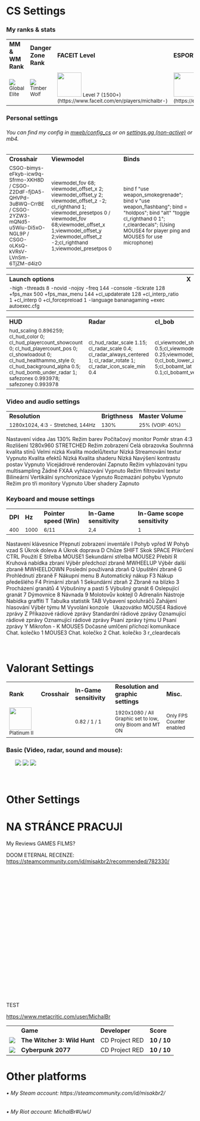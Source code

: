 <h1>CS Settings</h1>

<h3>My ranks & stats</h3>
<table>
<tr><td><b>MM & WM Rank</b></td><td><b>Danger Zone Rank</b></td><td><b>FACEIT Level</b></td><td><b>ESPORTAL Level</b></td></tr>
<tr><td><small><img src="https://totalcsgo.com/image/ranks/skillgroup18.png">Global Elite</small></td><td><small><img src="https://csgo-ranks.com/wp-content/uploads/sites/12/2020/07/danger-zone-rank-timber-wolf.png"> Timber Wolf</small></td><td><small> <img src="https://fluvi.s3.eu-central-1.amazonaws.com/3OV-XYBHhEq.png" weight="65" height="65"> Level 7 (1500+) (https://www.faceit.com/en/players/michalbr-)</small></td><td><small> <img src="https://broomingboost.net/wp-content/uploads/2021/08/esportal-boost.png" weight="65" height="65"> Elite 1 (https://esportal.com/en/profile/michalbr)</small></td></tr>
</table>

<h3>Personal settings</h3> 
<h6>You can find my config in <a href="https://github.com/TheMichalBr/mweb/tree/main/config_cs">mweb/config_cs</a> or on <a href="https://settings.gg/misakbr2">settings.gg (non-active)</a> or mb4.</h6>
<table>
<tr><td><b>Crosshair</b></td><td><b>Viewmodel</b></td><td><b>Binds</b></td></tr>
<tr><td><small>CSGO-bimys-eFkyb-icw9q-Sfrmo-XKH8D / CSGO-Z2DdF-fjDA5-QHVPd-3uBWQ-CrrBE / CSGO-2YZW3-mQNd5-u5Wiu-Di5xO-NGL9P / CSGO-oLKsQ-kVRsV-LVnSm-6TjZM-d4izO</small></td><td><small>viewmodel_fov 68; viewmodel_offset_x 2; viewmodel_offset_y 2; viewmodel_offset_z -2; cl_righthand 1; viewmodel_presetpos 0 / viewmodel_fov 68;viewmodel_offset_x 1;viewmodel_offset_y 2;viewmodel_offset_z -2;cl_righthand 1;viewmodel_presetpos 0</small></td><td><small>bind f "use weapon_smokegrenade"; bind v "use weapon_flashbang"; bind = "holdpos"; bind "alt" "toggle cl_righthand 0 1"; r_cleardecals"; (Using MOUSE4 for player ping and MOUSE5 for use microphone)</small></td></tr>
</table>
<table>
<tr><td><b>Launch options</b></td><td><b>X</b></td></tr>
<tr><td><small>-high -threads 8 -novid -nojoy -freq 144 -console -tickrate 128 +fps_max 500 +fps_max_menu 144 +cl_updaterate 128 +cl_interp_ratio 1 +cl_interp 0 +cl_forcepreload 1 -language bananagaming +exec autoexec.cfg</small></td><td><small>  </small></td></tr>
</table>
<table>
<tr><td><b>HUD</b></td><td><b>Radar</b></td><td><b>cl_bob</b></td></tr>
<tr><td><small>hud_scaling 0.896259; cl_hud_color 0; cl_hud_playercount_showcount 0; cl_hud_playercount_pos 0; cl_showloadout 0; cl_hud_healthammo_style 0; cl_hud_background_alpha 0.5; cl_hud_bomb_under_radar 1; safezonex 0.993978; safezoney 0.993978</small></td><td><small>cl_hud_radar_scale 1.15; cl_radar_scale 0.4; cl_radar_always_centered 1; cl_radar_rotate 1; cl_radar_icon_scale_min 0.4</small></td><td><small>cl_viewmodel_shift_left_amt 0.5;cl_viewmodel_shift_right_amt 0.25;viewmodel_recoil 0;cl_bob_lower_amt 5;cl_bobamt_lat 0.1;cl_bobamt_vert 0.1</small></td></tr>
</table>

<h3>Video and audio settings</h3>
<table>
<tr><td><b>Resolution</b></td><td><b>Brigthness</b></td><td><b>Master Volume</b></td></tr>
<tr><td><small>1280x1024, 4:3 - Stretched, 144Hz </small></td><td><small>130%</small></td><td><small>25% (VOIP: 40%)</small></td></tr>
</table>

Nastavení videa
Jas
130%
Režim barev
Počítačový monitor
Poměr stran
4:3
Rozlišení
1280x960 STRETCHED
Režim zobrazení
Celá obrazovka
Souhrnná kvalita stínů
Velmi nízká
Kvalita modelů/textur
Nízká
Streamování textur
Vypnuto
Kvalita efektů
Nízká
Kvalita shaderu
Nízká
Navýšení kontrastu postav
Vypnuto
Vícejádrové renderování
Zapnuto
Režim vyhlazování typu multisampling
Žádné
FXAA vyhlazování
Vypnuto
Režim filtrování textur
Bilineární
Vertikální synchronizace
Vypnuto
Rozmazání pohybu
Vypnuto
Režim pro tři monitory
Vypnuto
Uber shadery
Zapnuto

<h3>Keyboard and mouse settings</h3>
<table>
<tr><td><b>DPI</b></td><td><b>Hz</b></td><td><b>Pointer speed (Win)</b></td><td><b>In-Game sensitivity</b></td><td><b>In-Game scope sensitivity</b></td></tr>
<tr><td><small>400</small></td><td><small>1000</small></td><td><small>6/11</small></td><td><small>2,4</small></td><td><small>1</small></td></tr>
</table>

Nastavení klávesnice
Přepnutí zobrazení inventáře
I
Pohyb vpřed
W
Pohyb vzad
S
Úkrok doleva
A
Úkrok doprava
D
Chůze
SHIFT
Skok
SPACE
Přikrčení
CTRL
Použití
E
Střelba
MOUSE1
Sekundární střelba
MOUSE2
Přebití
R
Kruhová nabídka zbraní
Výběr předchozí zbraně
MWHEELUP
Výběr další zbraně
MWHEELDOWN
Poslední používaná zbraň
Q
Upuštění zbraně
G
Prohlédnutí zbraně
F
Nákupní menu
B
Automatický nákup
F3
Nákup předešlého
F4
Primární zbraň
1
Sekundární zbraň
2
Zbraně na blízko
3
Procházení granátů
4
Výbušniny a pasti
5
Výbušný granát
6
Oslepující granát
7
Dýmovnice
8
Návnada
9
Molotovův koktejl
0
Adrenalin
Nástroje
Nabídka graffiti
T
Tabulka statistik
TAB
Vybavení spoluhráčů
Zahájení hlasování
Výběr týmu
M
Vyvolání konzole`
`
Ukazovátko
MOUSE4
Rádiové zprávy
Z
Příkazové rádiové zprávy
Standardní rádiové zprávy
Oznamující rádiové zprávy
Oznamující rádiové zprávy
Psaní zprávy týmu
U
Psaní zprávy
Y
Mikrofon - K
MOUSE5
Dočasné umlčení příchozí komunikace
Chat. kolečko 1
MOUSE3
Chat. kolečko 2
Chat. kolečko 3
r_cleardecals

<br>
<h1>Valorant Settings</h1>

<table>
<tr><td><b>Rank</b></td><td><b>Crosshair</b></td><td><b>In-Game sensitivity</b></td><td><b>Resolution and graphic settings</b></td><td><b>Misc.</b></td></tr>
<tr><td><small><img src="https://legendboost.com/images/valorant/ranks/rank-5-1-fc0f86e94fd8494b796161d92c9cf66b.png?vsn=d" weight="60" height="60"></img> Platinum II</small></td><td><small>  </small></td><td><small>0.82 / 1 / 1</small></td><td><small>1920x1080 / All Graphic set to low, only Bloom and MT ON</small></td><td><small>Only FPS Counter enabled</small></td></tr>
</table>

<h3>Basic (Video, radar, sound and mouse):</h3>
<ul>
  <img src="https://lh3.googleusercontent.com/drive-viewer/AAOQEOTb8QrQxj1AI-O3USeBVaemsYGPXxOl2VKEaS4UrtJoj2WFc8t5HW_dEbDdc95MgxQrexcP6Wd6mlBgYYLcVYYp5Oar1Q=w1920-h961"></img>
  <img src="https://lh3.googleusercontent.com/drive-viewer/AFDK6gOBFyo2UkPrGUf96FJDIv-m4uSlLDzoB_KwB5kSRGR8jvlzPsEj-QaxJ-u4c3AvCVx6QWQ5QhQNd_burm2yRG4N7jP_Zw=w1543-h653"></img>
  <img src="https://lh3.googleusercontent.com/drive-viewer/AFDK6gMPTIyrexcy6Nll2NP9wYKKUXbzTGtjMHDzoavMzcnuEmcm1nSJfx7EFA-wCekXF9PHkCCCBxu0UbYfuNUgv9RCyvDkQA=w1543-h653"></img>
</ul>

<br>
<h1>Other Settings</h1>



# NA STRÁNCE PRACUJI



My Reviews GAMES FILMS?


DOOM ETERNAL RECENZE: https://steamcommunity.com/id/misakbr2/recommended/782330/





<BR>

<BR>
<BR>
<BR>
<BR>
<BR>
<BR>
<BR>
<BR>
<BR>
<BR>
<BR>
<BR>
<BR>
<BR>
<BR>
<BR>
<BR>
<BR>
<BR>











TEST

https://www.metacritic.com/user/MichalBr

<table>
<tr><td><b></b></td><td><b>Game</b></td><td><b>Developer</b></td><td><b>Score</b></td></tr>
<tr><td><small><img src="https://static.metacritic.com/images/products/games/9/562c989431810e6aac45b6164ae0bfca-53.jpg"></small></td><td><b>The Witcher 3: Wild Hunt</b></td><td>CD Project RED</td><td><b>10 / 10</b></td></tr>

<tr><td><small><img src="https://static.metacritic.com/images/products/games/9/e6f3e91d6de4757b3a81886b520b5739-53.jpg"></small></td><td><b>Cyberpunk 2077</b></td><td>CD Project RED</td><td><b>10 / 10</b></td></tr>
</table>





<h1> Other platforms </h1>
<h6>• My Steam account: https://steamcommunity.com/id/misakbr2/</h6>
<h6>• My Riot account: MichalBr#UwU</h6><br>
